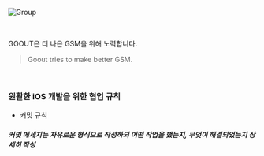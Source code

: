 ![Group](https://user-images.githubusercontent.com/71479613/131217643-45275a79-4d7b-4a5c-9021-01adda930d19.png)

<br>

GOOUT은 더 나은 GSM을 위해 노력합니다.
> Goout tries to make better GSM.

<br>

### 원활한 iOS 개발을 위한 협업 규칙

- 커밋 규칙
##### 커밋 메세지는 자유로운 형식으로 작성하되 어떤 작업을 했는지, 무엇이 해결되었는지 상세히 작성



